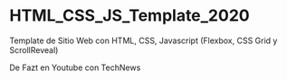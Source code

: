 # HTML_CSS_JS_Template_2020
Template de Sitio Web con HTML, CSS, Javascript (Flexbox, CSS Grid y ScrollReveal)

De Fazt en Youtube con TechNews
